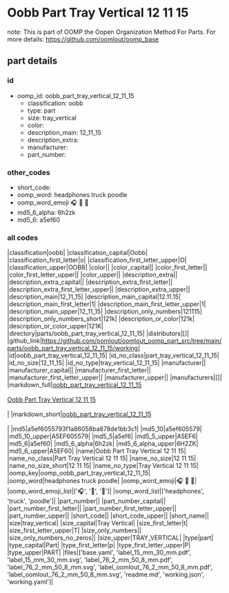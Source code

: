 # Oobb Part Tray Vertical 12 11 15  

note: This is part of OOMP the Oopen Organization Method For Parts. For more details: https://github.com/oomlout/oomp_base

##  part details





### id
* oomp_id: oobb_part_tray_vertical_12_11_15
  * classification: oobb
  * type: part
  * size: tray_vertical
  * color: 
  * description_main: 12_11_15
  * description_extra: 
  * manufacturer: 
  * part_number: 

### other_codes
* short_code: 
* oomp_word: headphones truck poodle
* oomp_word_emoji :headphones: :truck: :poodle:
* md5_6_alpha: 6h2zk
* md5_6: a5ef60

### all codes 
|classification|oobb|
|classification_capital|Oobb|
|classification_first_letter|o|
|classification_first_letter_upper|O|
|classification_upper|OOBB|
|color||
|color_capital||
|color_first_letter||
|color_first_letter_upper||
|color_upper||
|description_extra||
|description_extra_capital||
|description_extra_first_letter||
|description_extra_first_letter_upper||
|description_extra_upper||
|description_main|12_11_15|
|description_main_capital|12.11.15|
|description_main_first_letter|1|
|description_main_first_letter_upper|1|
|description_main_upper|12_11_15|
|description_only_numbers|121115|
|description_only_numbers_short|121k|
|description_or_color|121k|
|description_or_color_upper|121K|
|directory|parts/oobb_part_tray_vertical_12_11_15|
|distributors|[]|
|github_link|https://github.com/oomlout/oomlout_oomp_part_src/tree/main/parts/oobb_part_tray_vertical_12_11_15/working|
|id|oobb_part_tray_vertical_12_11_15|
|id_no_class|part_tray_vertical_12_11_15|
|id_no_size|12_11_15|
|id_no_type|tray_vertical_12_11_15|
|manufacturer||
|manufacturer_capital||
|manufacturer_first_letter||
|manufacturer_first_letter_upper||
|manufacturer_upper||
|manufacturers|[]|
|markdown_full|[oobb_part_tray_vertical_12_11_15](https://github.com/oomlout/oomlout_oomp_part_src/tree/main/parts/oobb_part_tray_vertical_12_11_15/working)<br>[](https://github.com/oomlout/oomlout_oomp_part_src/tree/main/parts/oobb_part_tray_vertical_12_11_15/working)<br>[Oobb Part Tray Vertical 12 11 15](https://github.com/oomlout/oomlout_oomp_part_src/tree/main/parts/oobb_part_tray_vertical_12_11_15/working)<br><br>|
|markdown_short|[oobb_part_tray_vertical_12_11_15](https://github.com/oomlout/oomlout_oomp_part_src/tree/main/parts/oobb_part_tray_vertical_12_11_15/working)<br><br>|
|md5|a5ef6055793f1a86058ba878de1bb3c1|
|md5_10|a5ef605579|
|md5_10_upper|A5EF605579|
|md5_5|a5ef6|
|md5_5_upper|A5EF6|
|md5_6|a5ef60|
|md5_6_alpha|6h2zk|
|md5_6_alpha_upper|6H2ZK|
|md5_6_upper|A5EF60|
|name|Oobb Part Tray Vertical 12 11 15|
|name_no_class|Part Tray Vertical 12 11 15|
|name_no_size|12 11 15|
|name_no_size_short|12 11 15|
|name_no_type|Tray Vertical 12 11 15|
|oomp_key|oomp_oobb_part_tray_vertical_12_11_15|
|oomp_word|headphones truck poodle|
|oomp_word_emoji|:headphones: :truck: :poodle:|
|oomp_word_emoji_list|[':headphones:', ':truck:', ':poodle:']|
|oomp_word_list|['headphones', 'truck', 'poodle']|
|part_number||
|part_number_capital||
|part_number_first_letter||
|part_number_first_letter_upper||
|part_number_upper||
|short_code||
|short_code_upper||
|short_name||
|size|tray_vertical|
|size_capital|Tray Vertical|
|size_first_letter|t|
|size_first_letter_upper|T|
|size_only_numbers||
|size_only_numbers_no_zeros||
|size_upper|TRAY_VERTICAL|
|type|part|
|type_capital|Part|
|type_first_letter|p|
|type_first_letter_upper|P|
|type_upper|PART|
|files|['base.yaml', 'label_15_mm_30_mm.pdf', 'label_15_mm_30_mm.svg', 'label_76_2_mm_50_8_mm.pdf', 'label_76_2_mm_50_8_mm.svg', 'label_oomlout_76_2_mm_50_8_mm.pdf', 'label_oomlout_76_2_mm_50_8_mm.svg', 'readme.md', 'working.json', 'working.yaml']|
